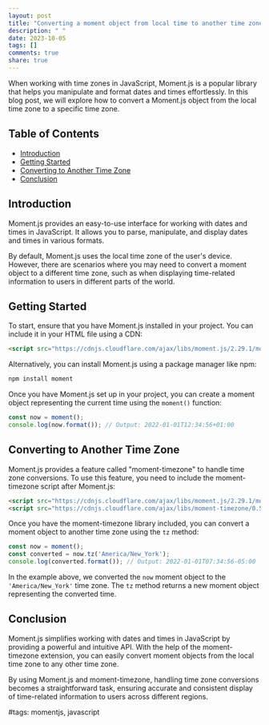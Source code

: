 ```yaml
---
layout: post
title: "Converting a moment object from local time to another time zone using Moment.js"
description: " "
date: 2023-10-05
tags: []
comments: true
share: true
---
```


When working with time zones in JavaScript, Moment.js is a popular library that helps you manipulate and format dates and times effortlessly. In this blog post, we will explore how to convert a Moment.js object from the local time zone to a specific time zone.

## Table of Contents
- [Introduction](#introduction)
- [Getting Started](#getting-started)
- [Converting to Another Time Zone](#converting-to-another-time-zone)
- [Conclusion](#conclusion)

## Introduction

Moment.js provides an easy-to-use interface for working with dates and times in JavaScript. It allows you to parse, manipulate, and display dates and times in various formats.

By default, Moment.js uses the local time zone of the user's device. However, there are scenarios where you may need to convert a moment object to a different time zone, such as when displaying time-related information to users in different parts of the world.

## Getting Started

To start, ensure that you have Moment.js installed in your project. You can include it in your HTML file using a CDN:

```html
<script src="https://cdnjs.cloudflare.com/ajax/libs/moment.js/2.29.1/moment.min.js"></script>
```

Alternatively, you can install Moment.js using a package manager like npm:

```bash
npm install moment
```

Once you have Moment.js set up in your project, you can create a moment object representing the current time using the `moment()` function:

```javascript
const now = moment();
console.log(now.format()); // Output: 2022-01-01T12:34:56+01:00
```

## Converting to Another Time Zone

Moment.js provides a feature called "moment-timezone" to handle time zone conversions. To use this feature, you need to include the moment-timezone script after Moment.js:

```html
<script src="https://cdnjs.cloudflare.com/ajax/libs/moment.js/2.29.1/moment.min.js"></script>
<script src="https://cdnjs.cloudflare.com/ajax/libs/moment-timezone/0.5.33/moment-timezone.min.js"></script>
```

Once you have the moment-timezone library included, you can convert a moment object to another time zone using the `tz` method:

```javascript
const now = moment();
const converted = now.tz('America/New_York');
console.log(converted.format()); // Output: 2022-01-01T07:34:56-05:00
```

In the example above, we converted the `now` moment object to the `'America/New_York'` time zone. The `tz` method returns a new moment object representing the converted time.

## Conclusion

Moment.js simplifies working with dates and times in JavaScript by providing a powerful and intuitive API. With the help of the moment-timezone extension, you can easily convert moment objects from the local time zone to any other time zone.

By using Moment.js and moment-timezone, handling time zone conversions becomes a straightforward task, ensuring accurate and consistent display of time-related information to users across different regions.

#tags: momentjs, javascript